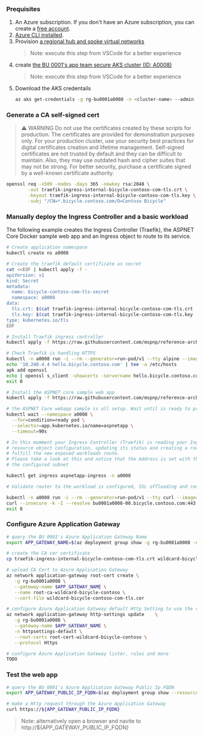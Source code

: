 ### Prequisites

1. An Azure subscription. If you don't have an Azure subscription, you can create a [free account](https://azure.microsoft.com/free).
1. [Azure CLI installed](https://docs.microsoft.com/en-us/cli/azure/install-azure-cli?view=azure-cli-latest).
1. Provision [a regional hub and spoke virtual networks](./secure-baseline/networking/network-deploy.azcli)
   > Note: execute this step from VSCode for a better experience
1. create [the BU 0001's app team secure AKS cluster (ID: A0008)](./secure-baseline/cluster-deploy.azcli)
   > Note: execute this step from VSCode for a better experience
1. Download the AKS credentails
   ``` bash
   az aks get-credentials -g rg-bu0001a0008 -n <cluster-name> --admin
   ```
### Generate a CA self-signed cert

> :warning: WARNING
> Do not use the certificates created by these scripts for production. The certificates are provided for demonstration purposes only. For your production cluster, use your security best practices for digital certificates creation and lifetime management.
> Self-signed certificates are not trusted by default and they can be difficult to maintain. Also, they may use outdated hash and cipher suites that may not be strong. For better security, purchase a certificate signed by a well-known certificate authority.

```bash
openssl req -x509 -nodes -days 365 -newkey rsa:2048 \
        -out traefik-ingress-internal-bicycle-contoso-com-tls.crt \
        -keyout traefik-ingress-internal-bicycle-contoso-com-tls.key \
        -subj "/CN=*.bicycle.contoso.com/O=Contoso Bicycle"
```

### Manually deploy the Ingress Controller and a basic workload

The following example creates the Ingress Controller (Traefik),
the ASPNET Core Docker sample web app and an Ingress object to route to its service.

```bash
# Create application namespace
kubectl create ns a0008

# Create the traefik default certificate as secret
cat <<EOF | kubectl apply -f -
apiVersion: v1
kind: Secret
metadata:
  name: bicycle-contoso-com-tls-secret
  namespace: a0008
data:
  tls.crt: $(cat traefik-ingress-internal-bicycle-contoso-com-tls.crt | base64 -w 0)
  tls.key: $(cat traefik-ingress-internal-bicycle-contoso-com-tls.key | base64 -w 0)
type: kubernetes.io/tls
EOF

# Install Traefik ingress controller
kubectl apply -f https://raw.githubusercontent.com/mspnp/reference-architectures/master/aks/workload/traefik.yaml

# Check Traefik is handling HTTPS
kubectl -n a0008 run -i --rm --generator=run-pod/v1 --tty alpine --image=alpine -- sh
echo '10.240.4.4 hello.bicycle.contoso.com' | tee -a /etc/hosts
apk add openssl
echo | openssl s_client -showcerts -servername hello.bicycle.contoso.com -connect hello.bicycle.contoso.com:443 2>/dev/null | openssl x509 -inform pem -noout -text
exit 0

# Install the ASPNET core sample web app
kubectl apply -f https://raw.githubusercontent.com/mspnp/reference-architectures/master/aks/workload/aspnetapp.yaml

# the ASPNET Core webapp sample is all setup. Wait until is ready to process requests running:
kubectl wait --namespace a0008 \
  --for=condition=ready pod \
  --selector=app.kubernetes.io/name=aspnetapp \
  --timeout=90s

# In this momment your Ingress Controller (Traefik) is reading your Ingress
# resource object configuration, updating its status and creating a router to
# fulfill the new exposed workloads route.
# Please take a look at this and notice that the Address is set with the Internal Load Balancer Ip from
# the configured subnet

kubectl get ingress aspnetapp-ingress -n a0008

# Validate router to the workload is configured, SSL offloading and redirect to Https schema

kubectl -n a0008 run -i --rm --generator=run-pod/v1 --tty curl --image=curlimages/curl -- sh
curl --insecure -k -I --resolve bu0001a0008-00.bicycle.contoso.com:443:10.240.4.4 https://bu0001a0008-00.bicycle.contoso.com
exit 0
```

### Configure Azure Application Gateway

```bash
# query the BU 0001's Azure Application Gateway Name
export APP_GATEWAY_NAME=$(az deployment group show -g rg-bu0001a0008 -n cluster-stamp-bu0001a0008 --query properties.outputs.agwName.value -o tsv)

# create the CA cer certificate
cp traefik-ingress-internal-bicycle-contoso-com-tls.crt wildcard-bicycle-contoso-com-tls.cer

# upload CA Cert to Azure Application Gateway
az network application-gateway root-cert create \
   -g rg-bu0001a0008 \
   --gateway-name $APP_GATEWAY_NAME \
   --name root-ca-wildcard-bicycle-contoso \
   --cert-file wildcard-bicycle-contoso-com-tls.cer

# configure Azure Application Gatweay default Http Setting to use the root cert uploadded above
az network application-gateway http-settings update    \
   -g rg-bu0001a0008 \
   --gateway-name $APP_GATEWAY_NAME \
   -n httpsettings-default \
   --root-certs root-cert-wildcard-bicycle-contoso \
   --protocol Https

# configure Azure Application Gateway lister, rules and more
TODO
```

### Test the web app
```bash
# query the BU 0001's Azure Application Gateway Public Ip FQDN
export APP_GATEWAY_PUBLIC_IP_FQDN=$(az deployment group show --resource-group rg-enterprise-networking-spokes -n spoke-BU0001A0008 --query properties.outputs.appGatewayPublicIpFqdn.value -o tsv)

# make a Http request through the Azure Application Gateway
curl https://${APP_GATEWAY_PUBLIC_IP_FQDN}
```

> Note: alternatively open a browser and navite to http://${APP_GATEWAY_PUBLIC_IP_FQDN}
